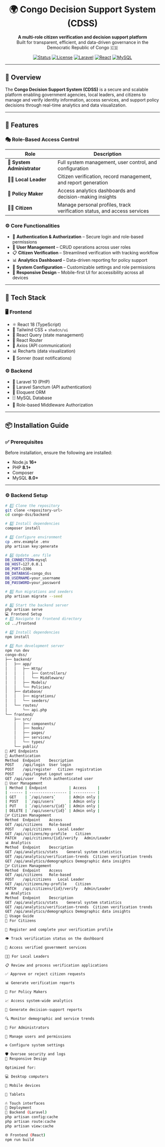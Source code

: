 <h1 align="center">🌍 Congo Decision Support System (CDSS)</h1>

<p align="center">
  <strong>A multi-role citizen verification and decision support platform</strong><br>
  Built for transparent, efficient, and data-driven governance in the Democratic Republic of Congo 🇨🇩
</p>

<p align="center">
  <a href="https://github.com/your-username/congo-dss"><img src="https://img.shields.io/badge/Status-Active-success?style=flat-square" alt="Status"></a>
  <a href="#"><img src="https://img.shields.io/badge/License-MIT-blue?style=flat-square" alt="License"></a>
  <a href="#"><img src="https://img.shields.io/badge/Laravel-10.x-ff2d20?style=flat-square&logo=laravel" alt="Laravel"></a>
  <a href="#"><img src="https://img.shields.io/badge/React-18.x-61dafb?style=flat-square&logo=react" alt="React"></a>
  <a href="#"><img src="https://img.shields.io/badge/MySQL-8.0+-blue?style=flat-square&logo=mysql" alt="MySQL"></a>
</p>

---

## 🚀 Overview

The **Congo Decision Support System (CDSS)** is a secure and scalable platform enabling government agencies, local leaders, and citizens to manage and verify identity information, access services, and support policy decisions through real-time analytics and data visualization.

---

## 🧭 Features

### 🎭 Role-Based Access Control
| Role | Description |
|------|--------------|
| 👑 **System Administrator** | Full system management, user control, and configuration |
| 🧑‍💼 **Local Leader** | Citizen verification, record management, and report generation |
| 🧠 **Policy Maker** | Access analytics dashboards and decision-making insights |
| 🧍‍♂️ **Citizen** | Manage personal profiles, track verification status, and access services |

### ⚙️ Core Functionalities
- 🔐 **Authentication & Authorization** – Secure login and role-based permissions  
- 👥 **User Management** – CRUD operations across user roles  
- 📋 **Citizen Verification** – Streamlined verification with tracking workflow  
- 📊 **Analytics Dashboard** – Data-driven reporting for policy support  
- 🧾 **System Configuration** – Customizable settings and role permissions  
- 📱 **Responsive Design** – Mobile-first UI for accessibility across all devices  

---

## 🧰 Tech Stack

### 🖥️ Frontend
- ⚛️ React 18 (TypeScript)
- 🎨 Tailwind CSS + `shadcn/ui`
- 🔄 React Query (state management)
- 🧭 React Router
- 📡 Axios (API communication)
- 📊 Recharts (data visualization)
- 🔔 Sonner (toast notifications)

### ⚙️ Backend
- 🐘 Laravel 10 (PHP)
- 🔐 Laravel Sanctum (API authentication)
- 🧩 Eloquent ORM
- 🗄️ MySQL Database
- 🧱 Role-based Middleware Authorization

---

## 📦 Installation Guide

### ✅ Prerequisites
Before installation, ensure the following are installed:
- Node.js **16+**
- PHP **8.1+**
- Composer
- MySQL **8.0+**

---

### ⚙️ Backend Setup
```bash
# 1️⃣ Clone the repository
git clone <repository-url>
cd congo-dss/backend

# 2️⃣ Install dependencies
composer install

# 3️⃣ Configure environment
cp .env.example .env
php artisan key:generate

# 4️⃣ Update .env file
DB_CONNECTION=mysql
DB_HOST=127.0.0.1
DB_PORT=3306
DB_DATABASE=congo_dss
DB_USERNAME=your_username
DB_PASSWORD=your_password

# 5️⃣ Run migrations and seeders
php artisan migrate --seed

# 6️⃣ Start the backend server
php artisan serve
💻 Frontend Setup
# 1️⃣ Navigate to frontend directory
cd ../frontend

# 2️⃣ Install dependencies
npm install

# 3️⃣ Run development server
npm run dev
congo-dss/
├── backend/
│   ├── app/
│   │   ├── Http/
│   │   │   ├── Controllers/
│   │   │   └── Middleware/
│   │   ├── Models/
│   │   └── Policies/
│   ├── database/
│   │   ├── migrations/
│   │   └── seeders/
│   └── routes/
│       └── api.php
└── frontend/
    ├── src/
    │   ├── components/
    │   ├── hooks/
    │   ├── pages/
    │   ├── services/
    │   └── types/
    └── public/
🔐 API Endpoints
🔑 Authentication
Method	Endpoint	Description
POST	/api/login	User login
POST	/api/register	Citizen registration
POST	/api/logout	Logout user
GET	/api/user	Fetch authenticated user
👥 User Management
| Method | Endpoint          | Access     |
| ------ | ----------------- | ---------- |
| GET    | `/api/users`      | Admin only |
| POST   | `/api/users`      | Admin only |
| PUT    | `/api/users/{id}` | Admin only |
| DELETE | `/api/users/{id}` | Admin only |
🧍‍♂️ Citizen Management
Method	Endpoint	Access
GET	/api/citizens	Role-based
POST	/api/citizens	Local Leader
GET	/api/citizens/my-profile	Citizen
PATCH	/api/citizens/{id}/verify	Admin/Leader
📊 Analytics
Method	Endpoint	Description
GET	/api/analytics/stats	General system statistics
GET	/api/analytics/verification-trends	Citizen verification trends
GET	/api/analytics/demographics	Demographic data insights
🧍‍♂️ Citizen Management
Method	Endpoint	Access
GET	/api/citizens	Role-based
POST	/api/citizens	Local Leader
GET	/api/citizens/my-profile	Citizen
PATCH	/api/citizens/{id}/verify	Admin/Leader
📊 Analytics
Method	Endpoint	Description
GET	/api/analytics/stats	General system statistics
GET	/api/analytics/verification-trends	Citizen verification trends
GET	/api/analytics/demographics	Demographic data insights
🎯 Usage Guide
👤 For Citizens

📝 Register and complete your verification profile

👁 Track verification status on the dashboard

🧾 Access verified government services

🧑‍💼 For Local Leaders

📋 Review and process verification applications

✅ Approve or reject citizen requests

📊 Generate verification reports

🧠 For Policy Makers

📈 Access system-wide analytics

🧮 Generate decision-support reports

🔍 Monitor demographic and service trends

👑 For Administrators

🧩 Manage users and permissions

⚙ Configure system settings

🛡 Oversee security and logs
📱 Responsive Design

Optimized for:

💻 Desktop computers

📱 Mobile devices

🧾 Tablets

🖱 Touch interfaces
🚀 Deployment
🧩 Backend (Laravel)
php artisan config:cache
php artisan route:cache
php artisan view:cache

🌐 Frontend (React)
npm run build
